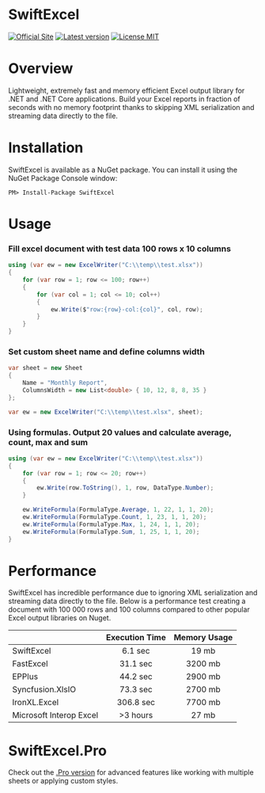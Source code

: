 # SwiftExcel
[![Official Site](https://img.shields.io/badge/site-swiftexcel-blue.svg)](https://swiftexcel.pro/) [![Latest version](https://img.shields.io/nuget/v/SwiftExcel.svg)](https://www.nuget.org/packages?q=SwiftExcel) [![License MIT](https://img.shields.io/badge/license-MIT-green.svg)](https://en.wikipedia.org/wiki/MIT_License)
# Overview
Lightweight, extremely fast and memory efficient Excel output library for .NET and .NET Core applications. Build your Excel reports in fraction of seconds with no memory footprint thanks to skipping XML serialization and streaming data directly to the file.
# Installation
SwiftExcel is available as a NuGet package. You can install it using the NuGet Package Console window:
```
PM> Install-Package SwiftExcel
```
# Usage
### Fill excel document with test data 100 rows x 10 columns
```csharp
using (var ew = new ExcelWriter("C:\\temp\\test.xlsx"))
{
    for (var row = 1; row <= 100; row++)
    {
        for (var col = 1; col <= 10; col++)
        {
            ew.Write($"row:{row}-col:{col}", col, row);
        }
    }
}
```
### Set custom sheet name and define columns width
```csharp
var sheet = new Sheet
{
    Name = "Monthly Report", 
    ColumnsWidth = new List<double> { 10, 12, 8, 8, 35 }
};

var ew = new ExcelWriter("C:\\temp\\test.xlsx", sheet);
```
### Using formulas. Output 20 values and calculate average, count, max and sum
```csharp
using (var ew = new ExcelWriter("C:\\temp\\test.xlsx"))
{
    for (var row = 1; row <= 20; row++)
    {
        ew.Write(row.ToString(), 1, row, DataType.Number);
    }

    ew.WriteFormula(FormulaType.Average, 1, 22, 1, 1, 20);
    ew.WriteFormula(FormulaType.Count, 1, 23, 1, 1, 20);
    ew.WriteFormula(FormulaType.Max, 1, 24, 1, 1, 20);
    ew.WriteFormula(FormulaType.Sum, 1, 25, 1, 1, 20);
}
```
# Performance
SwiftExcel has incredible performance due to ignoring XML serialization and streaming data directly to the file. 
Below is a performance test creating a document with 100 000 rows and 100 columns compared to other popular Excel output libraries on Nuget.

|   | Execution Time | Memory Usage |
| :--- | :---: | :---: |
| SwiftExcel  | 6.1 sec  |  19 mb  |
| FastExcel  | 31.1 sec  |  3200 mb  |
| EPPlus  | 44.2 sec  |  2900 mb  |
| Syncfusion.XlsIO  | 73.3 sec  |  2700 mb  |
| IronXL.Excel  | 306.8 sec  |  7700 mb  |
| Microsoft Interop Excel  | >3 hours  |  27 mb  |

# SwiftExcel.Pro
Check out the [.Pro version](https://swiftexcel.pro/) for advanced features like working with multiple sheets or applying custom styles.
